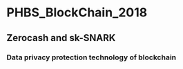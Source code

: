 # PHBS_BlockChain_2018

## Zerocash and sk-SNARK

### Data privacy protection technology of blockchain
